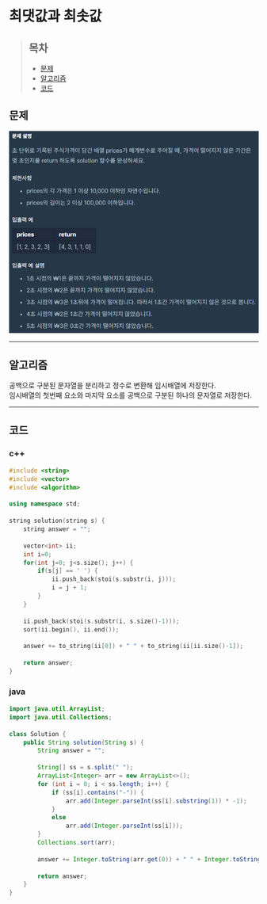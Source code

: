 # 최댓값과 최솟값

> ## 목차
> * [문제](#문제)
> * [알고리즘](#알고리즘)
> * [코드](#코드)

## 문제
![문제](https://github.com/ryusehui/algorithm/blob/master/programmers/level2/problems/%EC%A3%BC%EC%8B%9D%EA%B0%80%EA%B2%A9.PNG)
<hr/>

## 알고리즘
공백으로 구분된 문자열을 분리하고 정수로 변환해 임시배열에 저장한다.   
임시배열의 첫번째 요소와 마지막 요소를 공백으로 구분된 하나의 문자열로 저장한다.
<hr/>

## 코드
### c++
```c++
#include <string>
#include <vector>
#include <algorithm>

using namespace std;
 
string solution(string s) {
    string answer = "";
    
    vector<int> ii;
    int i=0;
    for(int j=0; j<s.size(); j++) {
        if(s[j] == ' ') {
            ii.push_back(stoi(s.substr(i, j)));
            i = j + 1;
        }
    }
    
    ii.push_back(stoi(s.substr(i, s.size()-1)));
    sort(ii.begin(), ii.end());
    
    answer += to_string(ii[0]) + " " + to_string(ii[ii.size()-1]);
    
    return answer;
}
```

### java
```java
import java.util.ArrayList;
import java.util.Collections;
 
class Solution {
    public String solution(String s) {
        String answer = "";
 
        String[] ss = s.split(" ");
        ArrayList<Integer> arr = new ArrayList<>();
        for (int i = 0; i < ss.length; i++) {
            if (ss[i].contains("-")) {
                arr.add(Integer.parseInt(ss[i].substring(1)) * -1);
            }
            else
                arr.add(Integer.parseInt(ss[i]));
        }
        Collections.sort(arr);
 
        answer += Integer.toString(arr.get(0)) + " " + Integer.toString(arr.get(arr.size()-1));
 
        return answer;
    }
}
```
